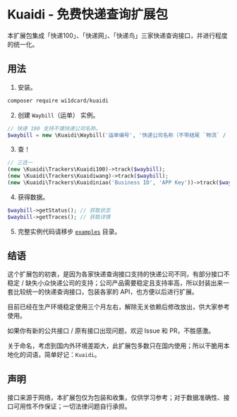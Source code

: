 # Kuaidi - 免费快递查询扩展包

本扩展包集成「快递100」、「快递网」、「快递鸟」三家快递查询接口，并进行程度的统一化。

## 用法

1. 安装。

  ```bash
  composer require wi1dcard/kuaidi
  ```

2. 创建 `Waybill`（运单） 实例。

  ```php
  // 快递 100 支持不填快递公司名称。
  $waybill = new \Kuaidi\Waybill('运单编号', '快递公司名称（不带结尾 `物流` / `快递` / `快运` / `速递` / `速运` 等字眼）');
  ```

3. 查！

  ```php
  // 三选一
  (new \Kuaidi\Trackers\Kuaidi100)->track($waybill);
  (new \Kuaidi\Trackers\Kuaidiwang)->track($waybill);
  (new \Kuaidi\Trackers\Kuaidiniao('Business ID', 'APP Key'))->track($waybill);
  ```

4. 获得数据。

  ```php
  $waybill->getStatus(); // 获取状态
  $waybill->getTraces(); // 获取详情
  ```

5. 完整实例代码请移步 [`examples`](examples/) 目录。

## 结语

这个扩展包的初衷，是因为各家快递查询接口支持的快递公司不同，有部分接口不稳定 / 缺失小众快递公司的支持；公司产品需要稳定且支持率高，所以封装出来一套比较统一的快递查询接口，包装各家的 API，也方便以后进行扩展。

目前已经在生产环境稳定使用三个月左右，解除无关依赖后修改放出，供大家参考使用。

如果你有新的公共接口 / 原有接口出现问题，欢迎 Issue 和 PR，不胜感激。

关于命名，考虑到国内外环境差距大，此扩展包多数只在国内使用；所以干脆用本地化的词语，简单好记：`Kuaidi`。

## 声明

接口来源于网络，本扩展包仅为包装和收集，仅供学习参考；对于数据准确性、接口可用性不作保证；一切法律问题自行承担。